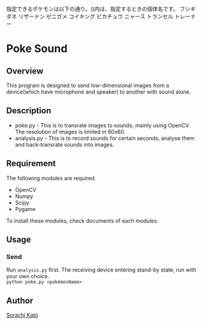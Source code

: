 指定できるポケモンは以下の通り。()内は、指定するときの個体名です。
フシギダネ
リザードン
ゼニガメ
コイキング
ピカチュウ
ニャース
トランセル
トレーナー

Poke Sound
====

## Overview

This program is designed to send low-dimensional images from a device(which have microphone and speaker) to another with sound alone.

## Description

- poke.py - This is to transrate images to sounds, mainly using OpenCV. The resolution of images is limited in 60x60.  
- analysis.py - This is to record sounds for certain seconds, analyse them and back-transrate sounds into images.

## Requirement

The following modules are required.

- OpenCV
- Numpy
- Scipy
- Pygame

To install these modules, check documents of each modules.

## Usage

### Send

Run `analysis.py` first.  The receiving device entering stand-by state, run with your own choice.  
`python poke.py <pokémonName>`

## Author

[Sorachi Kato](https://github.com/dev-sora)